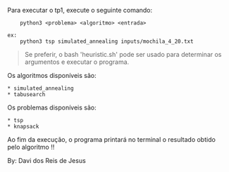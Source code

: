 Para executar o tp1, execute o seguinte comando:

		python3 <problema> <algoritmo> <entrada>
	
	ex:
		python3 tsp simulated_annealing inputs/mochila_4_20.txt
		
> Se preferir, o bash 'heuristic.sh' pode ser usado para determinar os argumentos e executar o programa.

Os algoritmos disponíveis são:
	
	* simulated_annealing
	* tabusearch
	
Os problemas disponíveis são:

	* tsp
	* knapsack
	
Ao fim da execução, o programa printará no terminal o resultado obtido pelo algoritmo !!



By: Davi dos Reis de Jesus
